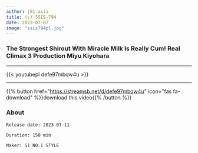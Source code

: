 ```yaml
---
author: j91.asia
title: (c) SSIS-794
date: 2023-07-07
image: "ssis794pl.jpg"
---
```


### The Strongest Shirout With Miracle Milk Is Really Cum! Real Climax 3 Production Miyu Kiyohara
___

{{< youtubepl defe97mbqw4u >}}
___

{{% button href="https://streamsb.net/d/defe97mbqw4u" icon="fas fa-download" %}}download this video{{% /button %}}
### About

`Release date: 2023-07-11`

`Duration: 150 min`

`Maker:	S1 NO.1 STYLE`